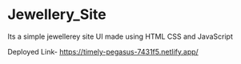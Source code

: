 # Jewellery_Site
Its a simple jewellerey site UI made using HTML CSS and JavaScript

Deployed Link-
https://timely-pegasus-7431f5.netlify.app/
